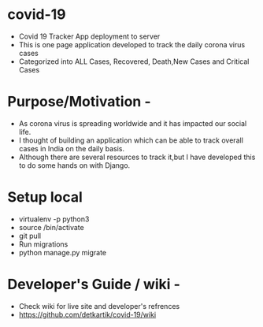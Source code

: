 # covid-19

- Covid 19 Tracker App deployment to server
- This is one page application developed to track the daily corona virus cases
- Categorized into ALL Cases, Recovered, Death,New Cases and Critical Cases

# Purpose/Motivation -
- As corona virus is spreading worldwide and it has impacted our social life. 
-  I thought of building an application which can be able to track overall cases in India on the daily basis.
-  Although there are several resources to track it,but I have developed this to do some hands on with Django.


# Setup local
- virtualenv -p python3 <desired-path>
- source <desired-path>/bin/activate
- git pull
- Run migrations
- python manage.py migrate
 
 # Developer's Guide / wiki -
 - Check wiki for live site and developer's refrences
 -  https://github.com/detkartik/covid-19/wiki
